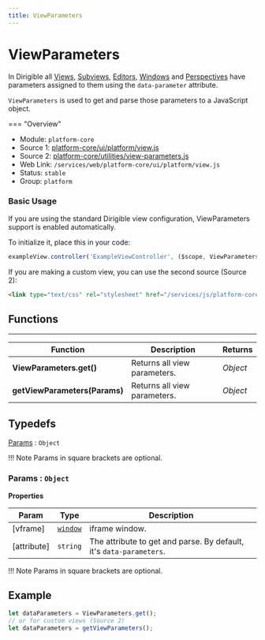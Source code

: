 ```yaml
---
title: ViewParameters
---
```


ViewParameters
===

In Dirigible all [Views](/help/development/platform-ui/view/), [Subviews](/help/development/platform-ui/subview/), [Editors](/help/development/platform-ui/editor/), [Windows](/help/development/platform-ui/window/) and [Perspectives](/help/development/platform-ui/perspective/) have parameters assigned to them using the `data-parameter` attribute.

`ViewParameters` is used to get and parse those parameters to a JavaScript object.

=== "Overview"
- Module: `platform-core`
- Source 1: [platform-core/ui/platform/view.js](https://github.com/eclipse/dirigible/blob/master/components/platform/platform-core/src/main/resources/META-INF/dirigible/platform-core/ui/platform/view.js)
- Source 2: [platform-core/utilities/view-parameters.js](https://github.com/eclipse/dirigible/blob/master/components/platform/platform-core/src/main/resources/META-INF/dirigible/platform-core/utilities/view-parameters.js)
- Web Link: `/services/web/platform-core/ui/platform/view.js`
- Status: `stable`
- Group: `platform`

### Basic Usage

If you are using the standard Dirigible view configuration, ViewParameters support is enabled automatically.

To initialize it, place this in your code:

```javascript
exampleView.controller('ExampleViewController', ($scope, ViewParameters) => {...});
```

If you are making a custom view, you can use the second source (Source 2):

```html
<link type="text/css" rel="stylesheet" href="/services/js/platform-core/utilities/view-parameters.js" />
```

## Functions

---

Function     | Description | Returns
------------ | ----------- | --------
**ViewParameters.get()**   | Returns all view parameters. | *Object*
**getViewParameters(Params)**   | Returns all view parameters. | *Object*

## Typedefs

<dl>
<dt><a href="#Params">Params</a> : <code>Object</code></dt>
</dl>

!!! Note
    Params in square brackets are optional.

<a name="Params"></a>

### Params : <code>Object</code>

**Properties**

| Param | Type | Description |
| --- | --- | --- |
| [vframe] | <code>[window](https://developer.mozilla.org/en-US/docs/Web/API/Window)</code> | iframe window. |
| [attribute] | <code>string</code> | The attribute to get and parse. By default, it's `data-parameters`. |

!!! Note
	Params in square brackets are optional.

## Example

```javascript
let dataParameters = ViewParameters.get();
// or for custom views (Source 2)
let dataParameters = getViewParameters();
```